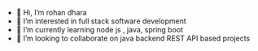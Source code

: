 - 👋 Hi, I’m rohan dhara
- 👀 I’m interested in full stack software development
- 🌱 I’m currently learning node js , java, spring boot
- 💞️ I’m looking to collaborate on java backend REST API based projects

<!---
rohanDhara2/rohanDhara2 is a ✨ special ✨ repository because its `README.md` (this file) appears on your GitHub profile.
You can click the Preview link to take a look at your changes.
--->
